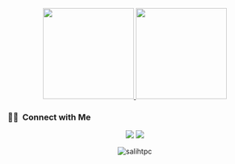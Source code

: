 <p align="center">
  <a href="https://github.com/cevahir72">
      <img height="180em" src="https://github-readme-stats-eight-theta.vercel.app/api?username=SalihTpc&show_icons=true&theme=algolia&include_all_commits=true&count_private=true"/>
    <img height="180em" src="https://github-readme-stats-eight-theta.vercel.app/api/top-langs/?username=SalihTpc&layout=compact&langs_count=8&theme=algolia"/>
  </a>
</p>

### 🤝🏻 &nbsp;Connect with Me

<p align="center">
<a href="https://linkedin.com/in/salih-topcu/"><img src="https://img.shields.io/badge/-Salih%20TOPCU-0077B5?style=flat&logo=Linkedin&logoColor=white"/></a>
<a href="mailto:salihtopcu@hotmail.com.tr"><img src="https://img.shields.io/badge/-salihtopcu@hotmail.com.tr-D14836?style=flat&logo=Gmail&logoColor=white"/></a>
</p>

<p align="center"> <img src="https://komarev.com/ghpvc/?username=SalihTpc&label=Profile%20views&color=0e75b6&style=flat" alt="salihtpc" /> </p>
